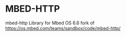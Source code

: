 # MBED-HTTP
mbed-http Library for Mbed OS 6.6 fork of https://os.mbed.com/teams/sandbox/code/mbed-http/
